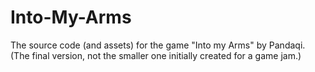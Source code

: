 # Into-My-Arms
 
The source code (and assets) for the game "Into my Arms" by Pandaqi. (The final version, not the smaller one initially created for a game jam.)